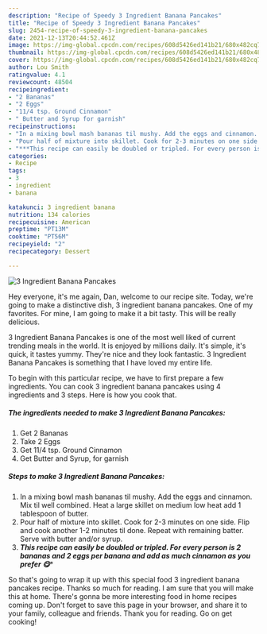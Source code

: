 ```yaml
---
description: "Recipe of Speedy 3 Ingredient Banana Pancakes"
title: "Recipe of Speedy 3 Ingredient Banana Pancakes"
slug: 2454-recipe-of-speedy-3-ingredient-banana-pancakes
date: 2021-12-13T20:44:52.461Z
image: https://img-global.cpcdn.com/recipes/608d5426ed141b21/680x482cq70/3-ingredient-banana-pancakes-recipe-main-photo.jpg
thumbnail: https://img-global.cpcdn.com/recipes/608d5426ed141b21/680x482cq70/3-ingredient-banana-pancakes-recipe-main-photo.jpg
cover: https://img-global.cpcdn.com/recipes/608d5426ed141b21/680x482cq70/3-ingredient-banana-pancakes-recipe-main-photo.jpg
author: Lou Smith
ratingvalue: 4.1
reviewcount: 48504
recipeingredient:
- "2 Bananas"
- "2 Eggs"
- "11/4 tsp. Ground Cinnamon"
- " Butter and Syrup for garnish"
recipeinstructions:
- "In a mixing bowl mash bananas til mushy. Add the eggs and cinnamon. Mix til well combined. Heat a large skillet on medium low heat add 1 tablespoon of butter."
- "Pour half of mixture into skillet. Cook for 2-3 minutes on one side. Flip and cook another 1-2 minutes til done. Repeat with remaining batter. Serve with butter and/or syrup."
- "***This recipe can easily be doubled or tripled. For every person is 2 bananas and 2 eggs per banana and add as much cinnamon as you prefer 😋****"
categories:
- Recipe
tags:
- 3
- ingredient
- banana

katakunci: 3 ingredient banana 
nutrition: 134 calories
recipecuisine: American
preptime: "PT13M"
cooktime: "PT56M"
recipeyield: "2"
recipecategory: Dessert

---
```



![3 Ingredient Banana Pancakes](https://img-global.cpcdn.com/recipes/608d5426ed141b21/680x482cq70/3-ingredient-banana-pancakes-recipe-main-photo.jpg)

Hey everyone, it's me again, Dan, welcome to our recipe site. Today, we're going to make a distinctive dish, 3 ingredient banana pancakes. One of my favorites. For mine, I am going to make it a bit tasty. This will be really delicious.

3 Ingredient Banana Pancakes is one of the most well liked of current trending meals in the world. It is enjoyed by millions daily. It's simple, it's quick, it tastes yummy. They're nice and they look fantastic. 3 Ingredient Banana Pancakes is something that I have loved my entire life.




To begin with this particular recipe, we have to first prepare a few ingredients. You can cook 3 ingredient banana pancakes using 4 ingredients and 3 steps. Here is how you cook that.

<!--inarticleads1-->

##### The ingredients needed to make 3 Ingredient Banana Pancakes:

1. Get 2 Bananas
1. Take 2 Eggs
1. Get 11/4 tsp. Ground Cinnamon
1. Get  Butter and Syrup, for garnish




<!--inarticleads2-->

##### Steps to make 3 Ingredient Banana Pancakes:

1. In a mixing bowl mash bananas til mushy. Add the eggs and cinnamon. Mix til well combined. Heat a large skillet on medium low heat add 1 tablespoon of butter.
1. Pour half of mixture into skillet. Cook for 2-3 minutes on one side. Flip and cook another 1-2 minutes til done. Repeat with remaining batter. Serve with butter and/or syrup.
1. ***This recipe can easily be doubled or tripled. For every person is 2 bananas and 2 eggs per banana and add as much cinnamon as you prefer 😋****




So that's going to wrap it up with this special food 3 ingredient banana pancakes recipe. Thanks so much for reading. I am sure that you will make this at home. There's gonna be more interesting food in home recipes coming up. Don't forget to save this page in your browser, and share it to your family, colleague and friends. Thank you for reading. Go on get cooking!
